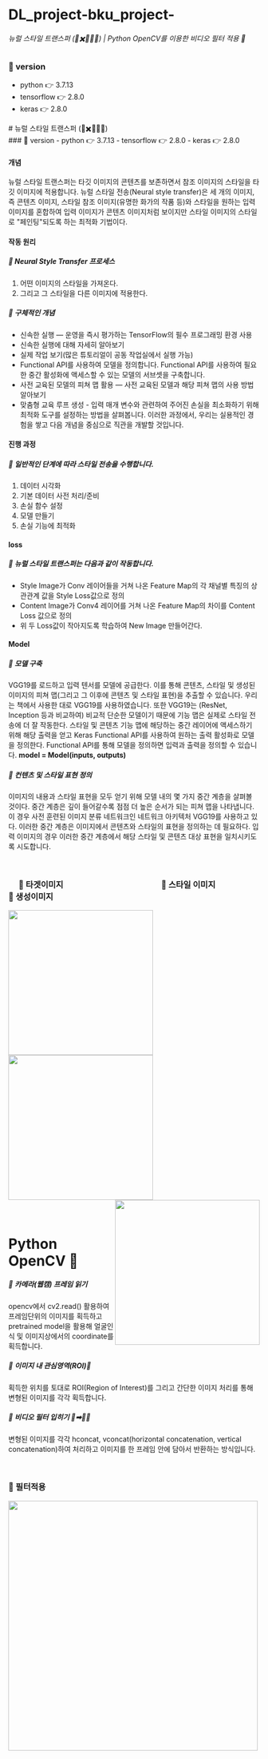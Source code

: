 <h1 id="dl_project-bku_project-">DL_project-bku_project-</h1>
<h6 id="-vae-gan-">뉴럴 스타일 트랜스퍼 (🌆✖️🌉🔜🌃) | Python OpenCV를 이용한 비디오 필터 적용 🎥</h6>
<h3 id="-version">🔷 version</h3>
<ul>
<li>python 👉 3.7.13</li>
<li>tensorflow 👉 2.8.0</li>
<li>keras 👉 2.8.0
<br></li>
</ul>
# 뉴럴 스타일 트랜스퍼 (🌆✖️🌉🔜🌃)
<br>
### 🔷 version
- python 👉 3.7.13
- tensorflow 👉 2.8.0
- keras 👉 2.8.0

#### 개념
뉴럴 스타일 트랜스퍼는 타깃 이미지의 콘텐츠를 보존하면서 참조 이미지의 스타일을 타깃 이미지에 적용합니다.
뉴럴 스타일 전송(Neural style transfer)은 세 개의 이미지, 즉 콘텐츠 이미지, 스타일 참조 이미지(유명한 화가의 작품 등)와 스타일을 원하는 입력 이미지를 혼합하여 입력 이미지가 콘텐츠 이미지처럼 보이지만 스타일 이미지의 스타일로 "페인팅"되도록 하는 최적화 기법이다.

#### 작동 원리
##### 🔷 Neural Style Transfer 프로세스
1. 어떤 이미지의 스타일을 가져온다.
2. 그리고 그 스타일을 다른 이미지에 적용한다.

##### 🔷 구체적인 개념
- 신속한 실행 — 운영을 즉시 평가하는 TensorFlow의 필수 프로그래밍 환경 사용
- 신속한 실행에 대해 자세히 알아보기
- 실제 작업 보기(많은 튜토리얼이 공동 작업실에서 실행 가능)
- Functional API를 사용하여 모델을 정의합니다. Functional API를 사용하여 필요한 중간 활성화에 액세스할 수 있는 모델의 서브셋을 구축합니다.
- 사전 교육된 모델의 피쳐 맵 활용 — 사전 교육된 모델과 해당 피쳐 맵의 사용 방법 알아보기
- 맞춤형 교육 루프 생성 - 입력 매개 변수와 관련하여 주어진 손실을 최소화하기 위해 최적화 도구를 설정하는 방법을 살펴봅니다.
 이러한 과정에서, 우리는 실용적인 경험을 쌓고 다음 개념을 중심으로 직관을 개발할 것입니다.

#### 진행 과정
##### 🔷 일반적인 단계에 따라 스타일 전송을 수행합니다.
1. 데이터 시각화
2. 기본 데이터 사전 처리/준비
3. 손실 함수 설정
4. 모델 만들기
5. 손실 기능에 최적화

#### loss
##### 🔷 뉴럴 스타일 트랜스퍼는 다음과 같이 작동합니다.
- Style Image가 Conv 레이어들을 거쳐 나온 Feature Map의 각 채널별 특징의 상관관계 값을 Style Loss값으로 정의
- Content Image가 Conv4 레이어를 거쳐 나온 Feature Map의 차이를 Content Loss 값으로 정의
- 위 두 Loss값이 작아지도록 학습하여 New Image 만들어간다.

#### Model
##### 🔷 모델 구축
VGG19를 로드하고 입력 텐서를 모델에 공급한다. 이를 통해 콘텐츠, 스타일 및 생성된 이미지의 피쳐 맵(그리고 그 이후에 콘텐츠 및 스타일 표현)을 추출할 수 있습니다. 
우리는 책에서 사용한 대로 VGG19를 사용하였습니다. 또한 VGG19는 (ResNet, Inception 등과 비교하여) 비교적 단순한 모델이기 때문에 기능 맵은 실제로 스타일 전송에 더 잘 작동한다. 
스타일 및 콘텐츠 기능 맵에 해당하는 중간 레이어에 액세스하기 위해 해당 출력을 얻고 Keras Functional API를 사용하여 원하는 출력 활성화로 모델을 정의한다. 
Functional API를 통해 모델을 정의하면 입력과 출력을 정의할 수 있습니다.
**model = Model(inputs, outputs)**

##### 🔷 컨텐츠 및 스타일 표현 정의
이미지의 내용과 스타일 표현을 모두 얻기 위해 모델 내의 몇 가지 중간 계층을 살펴볼 것이다. 
중간 계층은 깊이 들어갈수록 점점 더 높은 순서가 되는 피쳐 맵을 나타냅니다. 
이 경우 사전 훈련된 이미지 분류 네트워크인 네트워크 아키텍처 VGG19를 사용하고 있다. 
이러한 중간 계층은 이미지에서 콘텐츠와 스타일의 표현을 정의하는 데 필요하다. 
입력 이미지의 경우 이러한 중간 계층에서 해당 스타일 및 콘텐츠 대상 표현을 일치시키도록 시도합니다.


<br>
<h3>  🔷 타겟이미지            🔷 스타일 이미지      🔷 생성이미지 </h3>
<p align="left">
  <img style="float: left; height:290px;" src="https://user-images.githubusercontent.com/100271594/173271335-299e76bd-f07a-48b5-97c8-3931aadd120b.jpg"/>
  <img style="float: center; height:290px;" src="https://user-images.githubusercontent.com/100271594/173271549-f9c53c2d-5836-45e5-b67c-f42bb4fd0d1f.jpg"/>
  <img style="float: right; height:290px;" src="https://user-images.githubusercontent.com/100271594/173271564-1de600d3-9a80-4129-bf4d-8e4fbc46dee5.png"/>
</p>
<br>

# Python OpenCV 🎥
##### 🔷 카메라(웹캠) 프레임 읽기
opencv에서 cv2.read() 활용하여 프레임단위의 이미지를 획득하고
pretrained model을 활용해 얼굴인식 및 이미지상에서의 coordinate를 획득합니다.

##### 🔷 이미지 내 관심영역(ROI)🔲
획득한 위치를 토대로 ROI(Region of Interest)를 그리고 간단한 이미지 처리를 통해 변형된 이미지를 각각 획득합니다.

##### 🔷 비디오 필터 입히기 🧑➡🧑🏻
변형된 이미지를 각각 hconcat, vconcat(horizontal concatenation, vertical concatenation)하여 처리하고 이미지를 한 프레임 안에 담아서 반환하는 방식입니다.

<br>
<h3> 🔷 필터적용 </h3>
<p>
  <img style="height:500px;" src="https://user-images.githubusercontent.com/100271594/173271573-7f21eb3f-3e07-417a-9be4-3ed1d92793b3.png"/>
</p>
<br>
